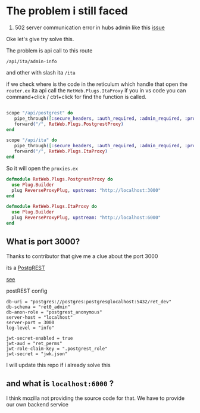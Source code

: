 # The problem i still faced

1. 502 server communication error in hubs admin like this [issue](https://github.com/mozilla/hubs/issues/4970#issue-1087523703)

Oke let's give try solve this.

The problem is api call to this route

`/api/ita/admin-info`

and other with slash ita `/ita`

if we check where is the code in the reticulum which handle that
open the `router.ex` ita api call the `RetWeb.Plugs.ItaProxy` if you in vs code you can command+click / ctrl+click for find the function is called.

```elixir

scope "/api/postgrest" do
   pipe_through([:secure_headers, :auth_required, :admin_required, :proxy_api])
   forward("/", RetWeb.Plugs.PostgrestProxy)
end

scope "/api/ita" do
   pipe_through([:secure_headers, :auth_required, :admin_required, :proxy_api])
   forward("/", RetWeb.Plugs.ItaProxy)
end

```

So it will open the `proxies.ex`

```elixir
defmodule RetWeb.Plugs.PostgrestProxy do
  use Plug.Builder
  plug ReverseProxyPlug, upstream: "http://localhost:3000"
end

defmodule RetWeb.Plugs.ItaProxy do
  use Plug.Builder
  plug ReverseProxyPlug, upstream: "http://localhost:6000"
end
```

## What is port 3000?

Thanks to contributor that give me a clue about the port 3000

its a [PostgREST](https://postgrest.org/en/stable/index.html)

[see](https://github.com/mozilla/hubs-ops/blob/master/ansible/roles/postgrest/templates/postgrest.toml.j2)

postREST config 

```
db-uri = "postgres://postgres:postgres@localhost:5432/ret_dev"
db-schema = "ret0_admin"
db-anon-role = "postgrest_anonymous"
server-host = "localhost"
server-port = 3000
log-level = "info"

jwt-secret-enabled = true
jwt-aud = "ret_perms"
jwt-role-claim-key = ".postgrest_role"
jwt-secret = "jwk.json"
```

I will update this repo if i already solve this


## and what is `localhost:6000` ? 

I think mozilla not providing the source code for that. We have to provide our own backend service



